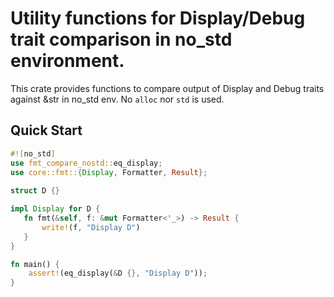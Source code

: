 # Utility functions for Display/Debug trait comparison in no_std environment.

This crate provides functions to compare output of Display and Debug traits against &str
in no_std env. No `alloc` nor `std` is used.

## Quick Start

```rust
#![no_std]
use fmt_compare_nostd::eq_display;
use core::fmt::{Display, Formatter, Result};
 
struct D {}

impl Display for D {
   fn fmt(&self, f: &mut Formatter<'_>) -> Result {
       write!(f, "Display D")
   }
}

fn main() {
    assert!(eq_display(&D {}, "Display D"));
}
```